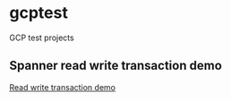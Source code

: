 # gcptest
GCP test projects

## Spanner read write transaction demo
[Read write transaction demo](./SpannerReadWriteTransactionDemo)

